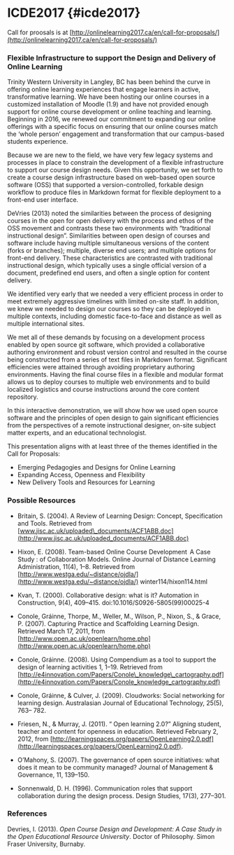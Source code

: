 # ICDE2017 {#icde2017}

Call for proosals is at [http://onlinelearning2017.ca/en/call-for-proposals/](http://onlinelearning2017.ca/en/call-for-proposals/)

### Flexible Infrastructure to support the Design and Delivery of Online Learning

Trinity Western University in Langley, BC has been behind the curve in offering online learning experiences that engage learners in active, transformative learning. We have been hosting our online courses in a customized installation of Moodle \(1.9\) and have not provided enough support for online course development or online teaching and learning. Beginning in 2016, we renewed our commitment to expanding our online offerings with a specific focus on ensuring that our online courses match the ‘whole person’ engagement and transformation that our campus-based students experience.

Because we are new to the field, we have very few legacy systems and processes in place to constrain the development of a flexible infrastructure to support our course design needs. Given this opportunity, we set forth to create a course design infrastructure based on web-based open source software \(OSS\) that supported a version-controlled, forkable design workflow to produce files in Markdown format for flexible deployment to a front-end user interface.

DeVries \(2013\) noted the similarities between the process of designing courses in the open for open delivery with the process and ethos of the OSS movement and contrasts these two environments with “traditional instructional design”. Similarities between open design of courses and software include having multiple simultaneous versions of the content \(forks or branches\); multiple, diverse end users; and multiple options for front-end delivery. These characteristics are contrasted with traditional instructional design, which typically uses a single official version of a document, predefined end users, and often a single option for content delivery.

We identified very early that we needed a very efficient process in order to meet extremely aggressive timelines with limited on-site staff. In addition, we knew we needed to design our courses so they can be deployed in multiple contexts, including domestic face-to-face and distance as well as multiple international sites.

We met all of these demands by focusing on a development process enabled by open source git software, which provided a collaborative authoring environment and robust version control and resulted in the course being constructed from a series of text files in Markdown format. Significant efficiencies were attained through avoiding proprietary authoring environments. Having the final course files in a flexible and modular format allows us to deploy courses to multiple web environments and to build localized logistics and course instructions around the core content repository.

In this interactive demonstration, we will show how we used open source software and the principles of open design to gain significant efficiencies from the perspectives of a remote instructional designer, on-site subject matter experts, and an educational technologist.

This presentation aligns with at least three of the themes identified in the Call for Proposals:

* Emerging Pedagogies and Designs for Online Learning
* Expanding Access, Openness and Flexibility
* New Delivery Tools and Resources for Learning

### Possible Resources

* Britain, S. \(2004\). A Review of Learning Design: Concept, Specification and Tools. Retrieved from [www.jisc.ac.uk/uploaded\_documents/ACF1ABB.doc](http://www.jisc.ac.uk/uploaded_documents/ACF1ABB.doc)
* Hixon, E. \(2008\). Team-based Online Course Development  A Case Study : of Collaboration Models. Online Journal of Distance Learning Administration, 11\(4\), 1–8. Retrieved from [http://www.westga.edu/~distance/ojdla/](http://www.westga.edu/~distance/ojdla/) winter114/hixon114.html

* Kvan, T. \(2000\). Collaborative design: what is it? Automation in Construction, 9\(4\), 409–415. doi:10.1016/S0926-5805\(99\)00025-4

* Conole, Gráinne, Thorpe, M., Weller, M., Wilson, P., Nixon, S., & Grace, P. \(2007\). Capturing Practice and Scaffolding Learning Design. Retrieved March 17, 2011, from [http://www.open.ac.uk/openlearn/home.php](http://www.open.ac.uk/openlearn/home.php)

* Conole, Gráinne. \(2008\). Using Compendium as a tool to support the design of learning activities 1, 1–19. Retrieved from [http://e4innovation.com/Papers/Conole\_knowledge\_cartography.pdf](http://e4innovation.com/Papers/Conole_knowledge_cartography.pdf)

* Conole, Gráinne, & Culver, J. \(2009\). Cloudworks: Social networking for learning design. Australasian Journal of Educational Technology, 25\(5\), 763– 782.

* Friesen, N., & Murray, J. \(2011\). “ Open learning 2.0?” Aligning student, teacher and content for openness in education. Retrieved February 2, 2012, from [http://learningspaces.org/papers/OpenLearning2.0.pdf](http://learningspaces.org/papers/OpenLearning2.0.pdf).

* O’Mahony, S. \(2007\). The governance of open source initiatives: what does it mean to be community managed? Journal of Management & Governance, 11, 139–150.

* Sonnenwald, D. H. \(1996\). Communication roles that support collaboration during the design process. Design Studies, 17\(3\), 277–301.

### References

Devries, I. \(2013\). _Open Course Design and Development: A Case Study in the Open Educational Resource University_. Doctor of Philosophy. Simon Fraser University, Burnaby.

